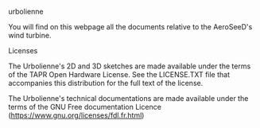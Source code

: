 ﻿urbolienne

You will find on this webpage all the documents relative to the AeroSeeD's wind turbine.

Licenses

The Urbolienne's 2D and 3D sketches are  made available under the terms of the TAPR Open Hardware License. See the LICENSE.TXT file that accompanies this distribution for the full text of the license.

The Urbolienne's technical documentations are made available under the terms of the GNU Free documentation Licence (https://www.gnu.org/licenses/fdl.fr.html)
